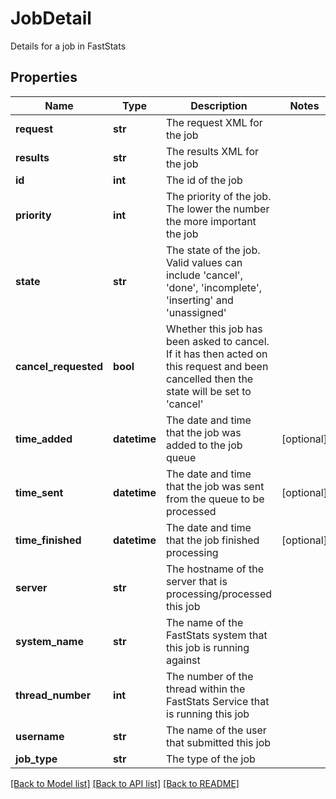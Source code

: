 # JobDetail

Details for a job in FastStats

## Properties
Name | Type | Description | Notes
------------ | ------------- | ------------- | -------------
**request** | **str** | The request XML for the job | 
**results** | **str** | The results XML for the job | 
**id** | **int** | The id of the job | 
**priority** | **int** | The priority of the job.  The lower the number the more important the job | 
**state** | **str** | The state of the job.  Valid values can include &#39;cancel&#39;, &#39;done&#39;, &#39;incomplete&#39;, &#39;inserting&#39; and &#39;unassigned&#39; | 
**cancel_requested** | **bool** | Whether this job has been asked to cancel.  If it has then acted on this request and been cancelled then the state will be set to &#39;cancel&#39; | 
**time_added** | **datetime** | The date and time that the job was added to the job queue | [optional] 
**time_sent** | **datetime** | The date and time that the job was sent from the queue to be processed | [optional] 
**time_finished** | **datetime** | The date and time that the job finished processing | [optional] 
**server** | **str** | The hostname of the server that is processing/processed this job | 
**system_name** | **str** | The name of the FastStats system that this job is running against | 
**thread_number** | **int** | The number of the thread within the FastStats Service that is running this job | 
**username** | **str** | The name of the user that submitted this job | 
**job_type** | **str** | The type of the job | 

[[Back to Model list]](../README.md#documentation-for-models) [[Back to API list]](../README.md#documentation-for-api-endpoints) [[Back to README]](../README.md)


